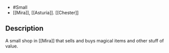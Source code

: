 - #Small 
- [[Mira]], [[Asturia]]. [[Chester]]
## Description
A small shop in [[Mira]] that sells and buys magical items and other stuff of value.